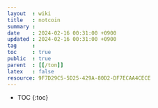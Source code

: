 ```yaml
---
layout  : wiki
title   : notcoin 
summary : 
date    : 2024-02-16 00:31:00 +0900
updated : 2024-02-16 00:31:00 +0900
tag     : 
toc     : true
public  : true
parent  : [[/ton]]
latex   : false
resource: 9F7D29C5-5D25-429A-80D2-DF7ECAA4CECE
---
```

* TOC
{:toc}

# 
